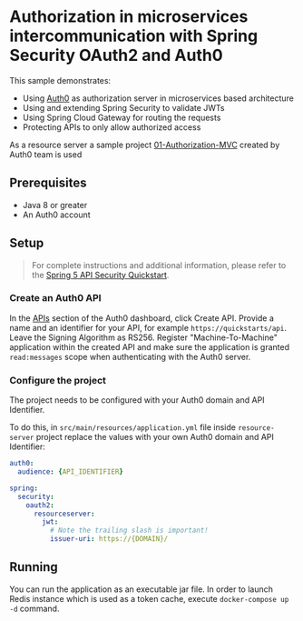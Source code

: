 # Authorization in microservices intercommunication with Spring Security OAuth2 and Auth0

This sample demonstrates:

- Using [Auth0](https://auth0.com/) as authorization server in microservices based architecture
- Using and extending Spring Security to validate JWTs
- Using Spring Cloud Gateway for routing the requests
- Protecting APIs to only allow authorized access

As a resource server a sample project [01-Authorization-MVC](https://github.com/auth0-samples/auth0-spring-security5-api-sample/tree/master/01-Authorization-MVC) 
created by Auth0 team is used 

## Prerequisites

- Java 8 or greater
- An Auth0 account

## Setup

> For complete instructions and additional information, please refer to the [Spring 5 API Security Quickstart](https://auth0.com/docs/quickstart/backend/java-spring-security5).

### Create an Auth0 API

In the [APIs](https://manage.auth0.com/dashboard/#/apis) section of the Auth0 dashboard, click Create API. Provide a 
name and an identifier for your API, for example `https://quickstarts/api`. Leave the Signing Algorithm as RS256.
Register "Machine-To-Machine" application within the created API and make sure the application is granted `read:messages`
scope when authenticating with the Auth0 server.

### Configure the project

The project needs to be configured with your Auth0 domain and API Identifier.

To do this, in `src/main/resources/application.yml` file inside `resource-server` project replace the values with your 
own Auth0 domain and API Identifier:

```yaml
auth0:
  audience: {API_IDENTIFIER}

spring:
  security:
    oauth2:
      resourceserver:
        jwt:
          # Note the trailing slash is important!
          issuer-uri: https://{DOMAIN}/
```

## Running

You can run the application as an executable jar file. In order to launch Redis instance which is used as a token cache, 
execute `docker-compose up -d` command.

